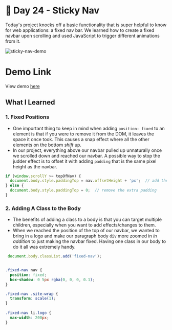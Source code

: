 # 💬 Day 24 - Sticky Nav

Today's project knocks off a basic functionality that is super helpful to know for web applications: a fixed nav bar. We learned how to create a fixed navbar upon scrolling and used JavaScript to trigger different animations from it.

![sticky-nav-demo](https://i.ibb.co/mCytDwn/24-00.png)

# Demo Link
View demo [here](https://sandaiiyahh.github.io/JavaScript30/24-Sticky%20Nav/index.html)

## What I Learned

### 1. Fixed Positions
 - One important thing to keep in mind when adding `position: fixed` to an element is that if you were to remove it from the DOM, it leaves the space it once took. This causes a snap effect where all the other elements on the bottom *shift* up.
 - In our project, everything above our navbar pulled up unnaturally once we scrolled down and reached our navbar. A possible way to stop the judder effect is to offset it with adding `padding` that is the same pixel height as the navbar.
 
  ```javascript
  if (window.scrollY >= topOfNav) {
    document.body.style.paddingTop = nav.offsetHeight + 'px';  // add the extra padding
  } else {
    document.body.style.paddingTop = 0;  // remove the extra padding
  }
 
 ```
 
 ### 2. Adding A Class to the Body
  - The benefits of adding a class to a body is that you can target multiple children, especially when you want to add effects/changes to them. 
  - When we reached the position of the top of our navbar, we wanted to bring in a logo and make our paragraph body `div` more zoomed in *in addition* to just making the navbar fixed. Having one class in our body to do it all was extremely handy.
  
 ```javascript
  document.body.classList.add('fixed-nav');
 ```
  
 ```css
 
 .fixed-nav nav {
   position: fixed;
   box-shadow: 0 5px rgba(0, 0, 0, 0.1);
 }
 
 .fixed-nav .site-wrap {
   transform: scale(1);
 }
  
 .fixed-nav li.logo {
   max-width: 200px;
 }

 ```




